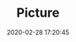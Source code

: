 ---
weight: 1
images:
- /images/edited/26.jpeg
title: Picture
date: 2020-02-28 17:20:45
tags:
- luminar
- work
---